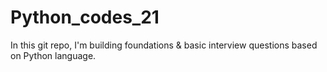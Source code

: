 # Python_codes_21
In this git repo, I'm building foundations &amp; basic interview questions based on Python language.
